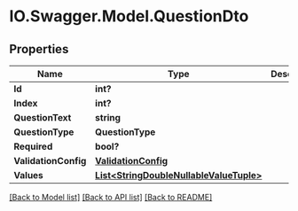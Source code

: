 # IO.Swagger.Model.QuestionDto
## Properties

Name | Type | Description | Notes
------------ | ------------- | ------------- | -------------
**Id** | **int?** |  | [optional] 
**Index** | **int?** |  | 
**QuestionText** | **string** |  | 
**QuestionType** | **QuestionType** |  | 
**Required** | **bool?** |  | [optional] 
**ValidationConfig** | [**ValidationConfig**](ValidationConfig.md) |  | [optional] 
**Values** | [**List&lt;StringDoubleNullableValueTuple&gt;**](StringDoubleNullableValueTuple.md) |  | [optional] 

[[Back to Model list]](../README.md#documentation-for-models) [[Back to API list]](../README.md#documentation-for-api-endpoints) [[Back to README]](../README.md)

